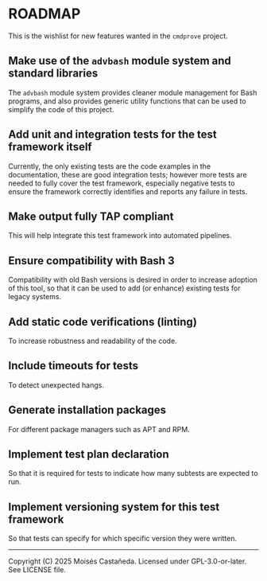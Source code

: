# ROADMAP

This is the wishlist for new features wanted in the `cmdprove` project.


## Make use of the `advbash` module system and standard libraries

The `advbash` module system provides cleaner module management for Bash programs, and
also provides generic utility functions that can be used to simplify the code of this
project.

## Add unit and integration tests for the test framework itself

Currently, the only existing tests are the code examples in the documentation, these are
good integration tests; however more tests are needed to fully cover the test framework,
especially negative tests to ensure the framework correctly identifies and reports any
failure in tests.

## Make output fully TAP compliant

This will help integrate this test framework into automated pipelines.


## Ensure compatibility with Bash 3

Compatibility with old Bash versions is desired in order to increase adoption of this
tool, so that it can be used to add (or enhance) existing tests for legacy systems.


## Add static code verifications (linting)

To increase robustness and readability of the code.


## Include timeouts for tests

To detect unexpected hangs.


## Generate installation packages

For different package managers such as APT and RPM.


## Implement test plan declaration

So that it is required for tests to indicate how many subtests are expected to run.


## Implement versioning system for this test framework

So that tests can specify for which specific version they were written.


---
Copyright (C) 2025 Moisés Castañeda.
Licensed under GPL-3.0-or-later. See LICENSE file.
<!-- SPDX-License-Identifier: GPL-3.0-or-later -->
